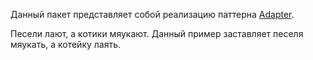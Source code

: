 Данный пакет представляет собой реализацию паттерна [Adapter](https://github.com/AlexanderGrom/go-patterns/tree/master/Structural/Adapter).

Песели лают, а котики мяукают. Данный пример заставляет песеля мяукать, а котейку лаять.